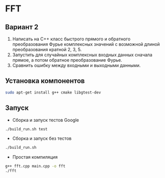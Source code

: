 # FFT

## Вариант 2
1. Написать на C++ класс быстрого прямого и обратного преобразования Фурье комплексных значений с возможной длиной преобразования кратной 2, 3, 5.
2. Запустить для случайных комплексных входных данных сначала прямое, а потом обратное преобразование Фурье. 
3. Сравнить ошибку между входными и выходными данными.


## Установка компонентов

```bash
sudo apt-get install g++ cmake libgtest-dev
```

## Запуск

- Сборка и запуск тестов Google

```bash
./build_run.sh test
```

- Сборка и запуск без тестов

```bash
./build_run.sh
```

- Простая компиляция

```bash
g++ fft.cpp main.cpp -o fft
./fft
```

